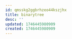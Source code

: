 ```yaml
---
id: qmsskg2ggbrhzeo44kszjhx
title: binarytree
desc: ''
updated: 1746445980909
created: 1746445980909
---
```


